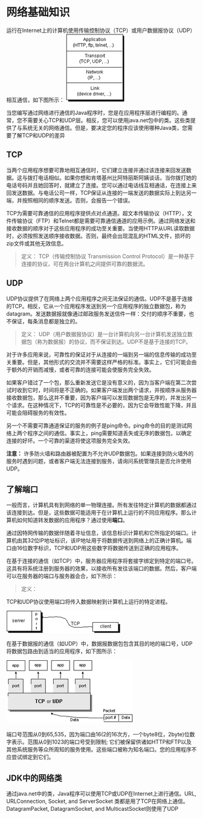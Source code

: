 # 网络基础知识

运行在Internet上的计算机使用传输控制协议（TCP）或用户数据报协议（UDP）相互通信，如下图所示：
![](./assets/1netw.gif)

当您编写通过网络进行通信的Java程序时，您是在应用程序层进行编程的。通常，您不需要关心TCP和UDP层。相反，您可以使用java.net包中的类。这些类提供了与系统无关的网络通信。但是，要决定您的程序应该使用哪种Java类，您需要了解TCP和UDP的差异

## TCP
当两个应用程序想要可靠地相互通信时，它们建立连接并通过该连接来回发送数据。这与拨打电话相似。如果你想和肯塔基州比阿特丽斯阿姨谈话，当你拨打她的电话号码并且她回答时，就建立了连接。您可以通过电话线互相通话，在连接上来回发送数据。与电话公司一样，TCP保证从连接的一端发送的数据实际上到达另一端，并按照相同的顺序发送。否则，会报告一个错误。

TCP为需要可靠通信的应用程序提供点对点通道。超文本传输​​协议（HTTP），文件传输协议（FTP）和Telnet都是需要可靠通信通道的应用示例。通过网络发送和接收数据的顺序对于这些应用程序的成功至关重要。当使用HTTP从URL读取数据时，必须按照发送顺序接收数据。否则，最终会出现混乱的HTML文件，损坏的zip文件或其他无效信息。

> 定义： TCP（传输控制协议 Transmission Control Protocol）是一种基于连接的协议，可在两台计算机之间提供可靠的数据流。

## UDP

UDP协议提供了在网络上两个应用程序之间无法保证的通信。UDP不是基于连接的TCP。相反，它从一个应用程序发送到另一个应用程序的独立数据包，称为datagram。发送数据报就像通过邮政服务发送信件一样：交付的顺序不重要，也不保证，每条消息都是独立的。

> 定义：
UDP（用户数据报协议）是一台计算机向另一台计算机发送独立数据包（称为数据报）的协议，而不保证到达。UDP不是基于连接的TCP。

对于许多应用来说，可靠性的保证对于从连接的一端到另一端的信息传输的成功至关重要。但是，其他形式的交流并不需要这样严格的标准。事实上，它们可能会由于额外的开销而减慢，或者可靠的连接可能会使服务完全失效。

如果客户错过了一个包，那么重新发送它是没有意义的，因为当客户端在第二次尝试时收到它时，时间将是不正确的。如果客户端发出两个请求，并按顺序从服务器接收数据包，那么这并不重要，因为客户端可以发现数据包是无序的，并发出另一个请求。在这种情况下，TCP的可靠性是不必要的，因为它会导致性能下降，并且可能会阻碍服务的有效性。

另一个不需要可靠通道保证的服务的例子是ping命令。ping命令的目的是测试网络上两个程序之间的通信。事实上，ping需要知道丢失或无序的数据包，以确定连接的好坏。一个可靠的渠道将使这项服务完全失效。


**注意：**
许多防火墙和路由器被配置为不允许UDP数据包。如果连接到防火墙外的服务时遇到问题，或者客户端无法连接到服务，请询问系统管理员是否允许使用UDP。

## 了解端口

一般而言，计算机具有到网络的单一物理连接。所有发往特定计算机的数据都通过该连接到达。但是，这些数据可能适用于在计算机上运行的不同应用程序。那么计算机如何知道转发数据的应用程序？通过使用**端口**。

通过因特网传输的数据伴随着寻址信息，该信息标识计算机和它所指定的端口。计算机由其32位IP地址标识，该IP地址用于将数据传送到网络上的正确计算机。端口由16位数字标识，TCP和UDP用这些数字将数据传送到正确的应用程序。

在基于连接的通信（如TCP）中，服务器应用程序将套接字绑定到特定的端口号。这具有将系统注册到服务器的效果，以接收所有发往该端口的数据。然后，客户端可以在服务器的端口与服务器会合，如下所示：

> 定义：

TCP和UDP协议使用端口将传入数据映射到计算机上运行的特定进程。

![](./assets/2tcp.gif)

在基于数据报的通信（如UDP）中，数据报数据包包含其目的地的端口号，UDP将数据包路由到适当的应用程序，如下图所示：

![](./assets/3tcpudp.gif)

端口号范围从0到65,535，因为端口由16(2的16次方，一个byte8位，2byte)位数字表示。范围从0到1023的端口号受到限制; 它们被保留供诸如HTTP和FTP以及其他系统服务等众所周知的服务使用。这些端口被称为知名端口。您的应用程序不应尝试绑定到它们。

## JDK中的网络类
通过java.net中的类，Java程序可以使用TCP或UDP在Internet上进行通信。URL, URLConnection, Socket, and ServerSocket 类都是用了TCP在网络上通信。DatagramPacket, DatagramSocket, and MulticastSocket则使用了UDP
